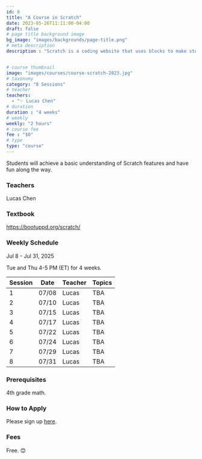 ```yaml
---
id: 8
title: "A Course in Scratch"
date: 2023-05-26T11:11:00-04:00
draft: false
# page title background image
bg_image: "images/backgrounds/page-title.png"
# meta description
description : "Scratch is a coding website that uses blocks to make stories, games, and animations. This lightning course is meant for 5th-7th graders who want to learn coding. Students will achieve a basic understanding of Scratch features and have fun along the way."


# course thumbnail
image: "images/courses/course-scratch-2023.jpg"
# taxonomy
category: "8 Sessions"
# teacher
teachers:
  - "✨ Lucas Chen"
# duration
duration : "4 weeks"
# weekly
weekly: "2 hours"
# course fee
fee : "$0"
# type
type: "course"
---
```


Students will achieve a basic understanding of Scratch features and have fun along the way. 

### Teachers

Lucas Chen

### Textbook 
https://bootuppd.org/scratch/

### Weekly Schedule

Jul 8 - Jul 31, 2025

Tue and Thu 4-5 PM (ET) for 4 weeks.

|Session |Date    | Teacher   | Topics
|--------|--------|-----------|--------------
|1       |07/08   | Lucas     | TBA
|2       |07/10   | Lucas     | TBA
|3       |07/15   | Lucas     | TBA
|4       |07/17   | Lucas     | TBA
|5       |07/22   | Lucas     | TBA
|6       |07/24   | Lucas     | TBA
|7       |07/29   | Lucas     | TBA
|8       |07/31   | Lucas     | TBA

### Prerequisites

4th grade math.

### How to Apply

Please sign up [here](https://forms.gle/7zqSWiNLTpQmP1C26).

### Fees

Free. 😊

